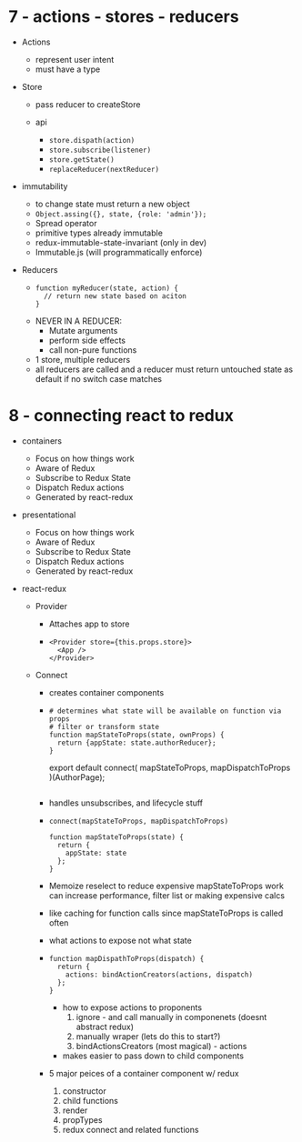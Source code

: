 # 7 - actions - stores - reducers

* Actions

  * represent user intent
  * must have a type

* Store

  * pass reducer to createStore

  * api
    * `store.dispath(action)`
    * `store.subscribe(listener)`
    * `store.getState()`
    * `replaceReducer(nextReducer)`

* immutability

  * to change state must return a new object
  * `Object.assing({}, state, {role: 'admin'});`
  * Spread operator
  * primitive types already immutable
  * redux-immutable-state-invariant (only in dev)
  * Immutable.js (will programmatically enforce)

* Reducers

  * ```
    function myReducer(state, action) {
      // return new state based on aciton
    }
    ```
  * NEVER IN A REDUCER:
    * Mutate arguments
    * perform side effects
    * call non-pure functions
  * 1 store, multiple reducers
  * all reducers are called and a reducer must return untouched state as default if no switch case matches

# 8 - connecting react to redux

* containers
  * Focus on how things work
  * Aware of Redux
  * Subscribe to Redux State
  * Dispatch Redux actions
  * Generated by react-redux
* presentational

  * Focus on how things work
  * Aware of Redux
  * Subscribe to Redux State
  * Dispatch Redux actions
  * Generated by react-redux

* react-redux

  * Provider

    * Attaches app to store

    * ```
      <Provider store={this.props.store}>
        <App />
      </Provider>
      ```

  * Connect

    * creates container components
    * ```
      # determines what state will be available on function via props
      # filter or transform state
      function mapStateToProps(state, ownProps) {
        return {appState: state.authorReducer};
      }
      ```


      export default connect(
        mapStateToProps,
        mapDispatchToProps
      )(AuthorPage);
      ```

    * handles unsubscribes, and lifecycle stuff

    * ```
      connect(mapStateToProps, mapDispatchToProps)

      function mapStateToProps(state) {
        return {
          appState: state
        };
      }
      ```

    * Memoize reselect to reduce expensive mapStateToProps work can increase performance, filter list or making expensive calcs
    * like caching for function calls since mapStateToProps is called often
    * what actions to expose not what state
    * ```
      function mapDispathToProps(dispatch) {
        return {
          actions: bindActionCreators(actions, dispatch)
        };
      }
      ```

        * how to expose actions to proponents
          1. ignore - and call manually in componenets (doesnt abstract redux)
          2. manually wraper (lets do this to start?)
          3. bindActionsCreators (most magical) - actions
        * makes easier to pass down to child components


    * 5 major peices of a container component w/ redux
      1. constructor
      2. child functions
      3. render
      4. propTypes
      5. redux connect and related functions
